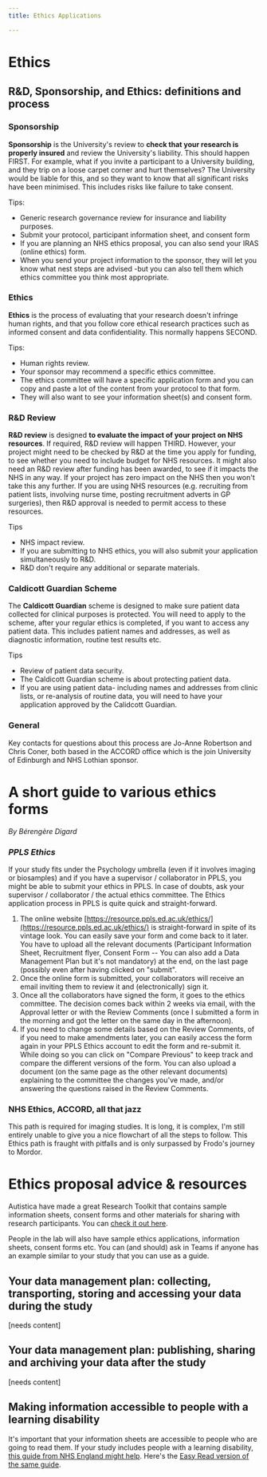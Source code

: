 ```yaml
---
title: Ethics Applications

---
```

# Ethics

## R&D, Sponsorship, and Ethics: definitions and process

### Sponsorship

**Sponsorship** is the University's review to **check that your research is properly insured** and review the University's liability. This should happen FIRST. For example, what if you invite a participant to a University building, and they trip on a loose carpet corner and hurt themselves? The University would be liable for this, and so they want to know that all significant risks have been minimised. This includes risks like failure to take consent.

Tips:

* Generic research governance review for insurance and liability purposes.
* Submit your protocol, participant information sheet, and consent form
* If you are planning an NHS ethics proposal, you can also send your IRAS (online ethics) form.
* When you send your project information to the sponsor, they will let you know what nest steps are advised -but you can also tell them which ethics committee you think most appropriate.

### Ethics

**Ethics** is the process of evaluating that your research doesn't infringe human rights, and that you follow core ethical research practices such as informed consent and data confidentiality. This normally happens SECOND.

Tips:

* Human rights review.
* Your sponsor may recommend a specific ethics committee.
* The ethics committee will have a specific application form and you can copy and paste a lot of the content from your protocol to that form.
* They will also want to see your information sheet(s) and consent form.

### R&D Review

**R&D review** is designed **to evaluate the impact of your project on NHS resources**. If required, R&D review will happen THIRD. However, your project might need to be checked by R&D at the time you apply for funding, to see whether you need to include budget for NHS resources. It might also need an R&D review after funding has been awarded, to see if it impacts the NHS in any way. If your project has zero impact on the NHS then you won't take this any further. If you are using NHS resources (e.g. recruiting from patient lists, involving nurse time, posting recruitment adverts in GP surgeries), then R&D approval is needed to permit access to these resources.

Tips

* NHS impact review.
* If you are submitting to NHS ethics, you will also submit your application
  simultaneously to R&D.
* R&D don't require any additional or separate materials.

### Caldicott Guardian Scheme

The **Caldicott Guardian** scheme is designed to make sure patient data collected for clinical purposes is protected. You will need to apply to the scheme, after your regular ethics is completed, if you want to access any patient data. This includes patient names and addresses, as well as diagnostic information, routine test results etc.

Tips

* Review of patient data security.
* The Caldicott Guardian scheme is about protecting patient data.
* If you are using patient data- including names and addresses from clinic lists, or re-analysis of routine data, you will need to have your application approved by the Calidcott Guardian. 

### General

Key contacts for questions about this process are Jo-Anne Robertson and Chris Coner, both based in the ACCORD office which is the join University of Edinburgh and NHS Lothian sponsor.

# A short guide to various ethics forms

_By Bérengère Digard_

### _PPLS Ethics_

If your study fits under the Psychology umbrella (even if it involves imaging or biosamples) and if you have a supervisor / collaborator in PPLS, you might be able to submit your ethics in PPLS. In case of doubts, ask your supervisor / collaborator / the actual ethics committee. The Ethics application process in PPLS is quite quick and straight-forward.

1. The online website [https://resource.ppls.ed.ac.uk/ethics/](https://resource.ppls.ed.ac.uk/ethics/) is straight-forward in spite of its vintage look. You can easily save your form and come back to it later. You have to upload all the relevant documents (Participant Information Sheet, Recruitment flyer, Consent Form -- You can also add a Data Management Plan but it's not mandatory) at the end, on the last page (possibly even after having clicked on "submit".
2. Once the online form is submitted, your collaborators will receive an email inviting them to review it and (electronically) sign it.
3. Once all the collaborators have signed the form, it goes to the
   ethics committee. The decision comes back within 2 weeks via email, with
   the Approval letter or with the Review Comments (once I submitted a form
   in the morning and got the letter on the same day in the afternoon).
4. If you need to change some details based on the Review Comments, of
   if you need to make amendments later, you can easily access the form
   again in your PPLS Ethics account to edit the form and re-submit it.
   While doing so you can click on "Compare Previous" to keep track and
   compare the different versions of the form. You can also upload a
   document (on the same page as the other relevant documents) explaining
   to the committee the changes you've made, and/or answering the questions
   raised in the Review Comments.

### NHS Ethics, ACCORD, all that jazz

This path is required for imaging studies. It is long, it is complex, I'm still entirely unable to give you a nice flowchart of all the steps to follow. This Ethics path is fraught with pitfalls and is only surpassed by Frodo's journey to Mordor.

# Ethics proposal advice & resources

Autistica have made a great Research Toolkit that contains sample information sheets, consent forms and other materials for sharing with research participants. You can [check it out here](https://www.autistica.org.uk/our-research/research-toolkit?dm_i=4U0R,DHXS,PHQC6,1JM2G,1).

People in the lab will also have sample ethics applications, information sheets, consent forms etc. You can (and should) ask in Teams if anyone has an example similar to your study that you can use as a guide.

## Your data management plan: collecting, transporting, storing and accessing your data during the study

\[needs content\]

## Your data management plan: publishing, sharing and archiving your data after the study

\[needs content\]

## Making information accessible to people with a learning disability

It's important that your information sheets are accessible to people who are going to read them. If your study includes people with a learning disability, [this guide from NHS England might help](https://www.england.nhs.uk/wp-content/uploads/2018/06/LearningDisabilityAccessCommsGuidance.pdf). Here's the [Easy Read version of the same guide](https://www.england.nhs.uk/wp-content/uploads/2018/06/make-it-easy-easy-read.pdf).